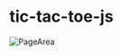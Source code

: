 # tic-tac-toe-js


![PageArea](https://user-images.githubusercontent.com/56879548/221052026-68dfcc0e-c37d-4b69-b90d-0b1de34890ab.jpg)
